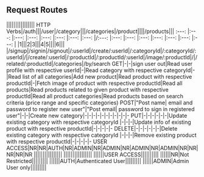 ## Request Routes
||||||||||||||||
HTTP Verbs|/auth|||/user|/category|||/categories|/product||||/products|||
:---: |:---: |:---: |:---: |:---: |:---: |:---: |:---: |/:---: |:---: |:---: |:---: |:---: |:---: |:---: |:---: |
|1|||2|3|||4|5||||6|||
|/signup|/signin|/signout|/:userId|/create/:userId|/:categoryId|/:categoryId/:userId|/|/create/:userId|/:productId|/:productId/:userId|/image/:productId|/|/related/:productId|/categories|/by/search
GET|-|-|sign user out|Read user profile with respective userId|-|Read category with respective categoryId|-|Read list of all categories|Add new product|Read product with respective productId|-|Fetch image of product with respective productId|Read all products|Read products related to given product with respective productId|Read all product categories|Read products based on search criteria (price range and specific categories)
POST|"Post name| email and password to register new user"|"Post email| password to sign in registered user"|-|-|Create new category|-|-|-|-|-|-|-|-|-|-|-
PUT|-|-|-|-|-|-|Update existing category with respective categoryId |-|-|-|Update info of existing product with respective productId|-|-|-|-|-
DELETE|-|-|-|-|-|-|Delete existing category with respective categoryId |-|-|-|Remove existing product with respective productId|-|-|-|-|-
USER ACCESS|NR|NR|AUTH|NR|ADMIN|NR|ADMIN|NR|ADMIN|NR|ADMIN|NR|NR|NR|NR|NR
||||||||||||||||
||||||||||||||||
||||||USER ACCESS||||||||||
||||||NR|Not Restricted|||||||||
||||||AUTH|Authenticated User|||||||||
||||||ADMIN|Admin User only|||||||||


